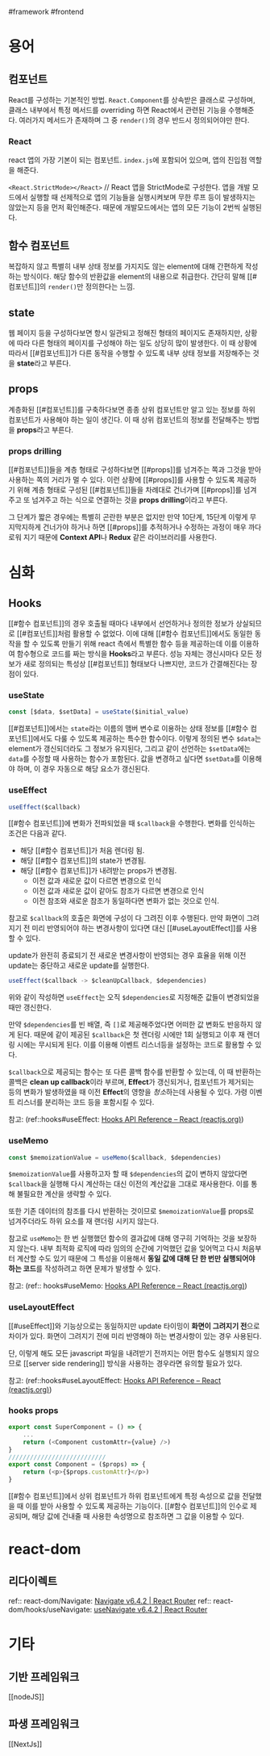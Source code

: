 #framework #frontend 
# 용어
## 컴포넌트
React를 구성하는 기본적인 방법. `React.Component`를 상속받은 클래스로 구성하며, 클래스 내부에서 특정 메서드를 overriding 하면 React에서 관련된 기능을 수행해준다. 여러가지 메서드가 존재하며 그 중 `render()`의 경우 반드시 정의되어야만 한다.

### React
react 앱의 가장 기본이 되는 컴포넌트. `index.js`에 포함되어 있으며, 앱의 진입점 역할을 해준다.

`<React.StrictMode></React>` // React 앱을 StrictMode로 구성한다. 앱을 개발 모드에서 실행할 때 선제적으로 앱의 기능들을 실행시켜보며 무한 루프 등이 발생하지는 않았는지 등을 먼저 확인해준다. 때문에 개발모드에서는 앱의 모든 기능이 2번씩 실행된다.

## 함수 컴포넌트
복잡하지 않고 특별히 내부 상태 정보를 가지지도 않는 element에 대해 간편하게 작성하는 방식이다. 해당 함수의 반환값을 element의 내용으로 취급한다. 간단히 말해 [[#컴포넌트]]의 `render()`만 정의한다는 느낌.

## state 
웹 페이지 등을 구성하다보면 항시 일관되고 정해진 형태의 페이지도 존재하지만, 상황에 따라 다른 형태의 페이지를 구성해야 하는 일도 상당히 많이 발생한다. 이 때 상황에 따라서 [[#컴포넌트]]가 다른 동작을 수행할 수 있도록 내부 상태 정보를 저장해주는 것을 **state**라고 부른다. 

## props
계층화된 [[#컴포넌트]]를 구축하다보면 종종 상위 컴포넌트만 알고 있는 정보를 하위 컴포넌트가 사용해야 하는 일이 생긴다. 이 때 상위 컴포넌트의 정보를 전달해주는 방법을 **props**라고 부른다.

### props drilling
[[#컴포넌트]]들을 계층 형태로 구성하다보면 [[#props]]를 넘겨주는 쪽과 그것을 받아 사용하는 쪽의 거리가 멀 수 있다. 이런 상황에 [[#props]]를 사용할 수 있도록 제공하기 위해 계층 형태로 구성된 [[#컴포넌트]]들을 차례대로 건너가며 [[#props]]를 넘겨주고 또 넘겨주고 하는 식으로 연결하는 것을 **props drilling**이라고 부른다.

그 단계가 짧은 경우에는 특별히 곤란한 부분은 없지만 만약 10단계, 15단계 이렇게 무지막지하게 건너가야 하거나 하면 [[#props]]를 추적하거나 수정하는 과정이 매우 까다로워 지기 때문에 **Context API**나 **Redux** 같은 라이브러리를 사용한다.

# 심화
## Hooks
[[#함수 컴포넌트]]의 경우 호출될 때마다 내부에서 선언하거나 정의한 정보가 상실되므로 [[#컴포넌트]]처럼 활용할 수 없었다. 이에 대해 [[#함수 컴포넌트]]에서도 동일한 동작을 할 수 있도록 만들기 위해 react 측에서 특별한 함수 등을 제공하는데 이를 이용하여 함수형으로 코드를 짜는 방식을 **Hooks**라고 부른다. 성능 자체는 갱신시마다 모든 정보가 새로 정의되는 특성상 [[#컴포넌트]] 형태보다 나쁘지만, 코드가 간결해진다는 장점이 있다.

### useState
```js
const [$data, $setData] = useState($initial_value)
```
[[#컴포넌트]]에서는 `state`라는 이름의 맴버 변수로 이용하는 상태 정보를 [[#함수 컴포넌트]]에서도 다룰 수 있도록 제공하는 특수한 함수이다. 이렇게 정의된 변수 `$data`는 element가 갱신되더라도 그 정보가 유지된다, 그리고 같이 선언하는 `$setData`에는 `data`를 수정할 때 사용하는 함수가 포함된다.  값을 변경하고 싶다면 `$setData`를 이용해야 하며, 이 경우 자동으로 해당 요소가 갱신된다.

### useEffect
```js
useEffect($callback)
```
[[#함수 컴포넌트]]에 변화가 전파되었을 때 `$callback`을 수행한다. 변화를 인식하는 조건은 다음과 같다.
- 해당 [[#함수 컴포넌트]]가 처음 렌더링 됨.
- 해당 [[#함수 컴포넌트]]의 state가 변경됨.
- 해당 [[#함수 컴포넌트]]가 내려받는 props가 변경됨.
	- 이전 값과 새로운 값이 다르면 변경으로 인식
	- 이전 값과 새로운 값이 같아도 참조가 다르면 변경으로 인식
	- 이전 참조와 새로운 참조가 동일하다면 변화가 없는 것으로 인식.

참고로 `$callback`의 호출은 화면에 구성이 다 그려진 이후 수행된다. 만약 화면이 그려지기 전 미리 반영되어야 하는 변경사항이 있다면 대신 [[#useLayoutEffect]]를 사용할 수 있다.

update가 완전히 종료되기 전 새로운 변경사항이 반영되는 경우 효율을 위해 이전 update는 중단하고 새로운 update를 실행한다.

```js
useEffect($callback -> $cleanUpCallback, $dependencies)
```
위와 같이 작성하면 `useEffect`는 오직 `$dependencies`로 지정해준 값들이 변경되었을 때만 갱신한다.

만약 `$dependencies`를 빈 배열, 즉 `[]`로 제공해주었다면 어떠한 값 변화도 반응하지 않게 된다. 때문에 같이 제공된 `$callback`은 첫 렌더링 시에만 1회 실행되고 이후 재 렌더링 시에는 무시되게 된다. 이를 이용해 이벤트 리스너등을 설정하는 코드로 활용할 수 있다.

`$callback`으로 제공되는 함수는 또 다른 콜백 함수를 반환할 수 있는데, 이 때 반환하는 콜백은 **clean up callback**이라 부르며, **Effect**가 갱신되거나, 컴포넌트가 제거되는 등의 변화가 발생하였을 때 이전 **Effect**의 영향을 *청소*하는데 사용될 수 있다. 가령 이벤트 리스너를 분리하는 코드 등을 포함시킬 수 있다.

참고: (ref::hooks#useEffect: [Hooks API Reference – React (reactjs.org)](https://ko.reactjs.org/docs/hooks-reference.html#useeffect))

### useMemo
```js
const $memoizationValue = useMemo($callback, $dependencies)
```
`$memoizationValue`를 사용하고자 할 때 `$dependencies`의 값이 변하지 않았다면 `$callback`을 실행해 다시 계산하는 대신 이전의 계산값을 그대로 재사용한다. 이를 통해 불필요한 계산을 생략할 수 있다.

또한 기존 데이터의 참조를 다시 반환하는 것이므로 `$memoizationValue`를 props로 넘겨주더라도 하위 요소를 재 랜더링 시키지 않는다.

참고로 `useMemo`는 한 번 실행했던 함수의 결과값에 대해 영구히 기억하는 것을 보장하지 않는다. 내부 최적화 로직에 따라 임의의 순간에 기억했던 값을 잊어먹고 다시 처음부터 계산할 수도 있기 때문에 그 특성을 이용해서 **동일 값에 대해 단 한 번만 실행되어야 하는 코드**를 작성하려고 하면 문제가 발생할 수 있다.

참고: (ref:: hooks#useMemo: [Hooks API Reference – React (reactjs.org)](https://ko.reactjs.org/docs/hooks-reference.html#usememo))

### useLayoutEffect
[[#useEffect]]와 기능상으로는 동일하지만 update 타이밍이 **화면이 그려지기 전**으로 차이가 있다. 화면이 그려지기 전에 미리 반영해야 하는 변경사항이 있는 경우 사용된다.

단, 이렇게 해도 모든 javascript 파일을 내려받기 전까지는 어떤 함수도 실행되지 않으므로 [[server side rendering]] 방식을 사용하는 경우라면 유의할 필요가 있다.

참고: (ref::hooks#useLayoutEffect: [Hooks API Reference – React (reactjs.org)](https://ko.reactjs.org/docs/hooks-reference.html#uselayouteffect))

### hooks props
```js
export const SuperComponent = () => {
	...
	return (<Component customAttr={value} />)
}
///////////////////////////
export const Component = ($props) => {
	return (<p>{$props.customAttr}</p>)
}
```
[[#함수 컴포넌트]]에서 상위 컴포넌트가 하위 컴포넌트에게 특정 속성으로 값을 전달했을 때 이를 받아 사용할 수 있도록 제공하는 기능이다. [[#함수 컴포넌트]]의 인수로 제공되며, 해당 값에 건내줄 때 사용한 속성명으로 참조하면 그 값을 이용할 수 있다.

# react-dom
## 리다이렉트
ref:: react-dom/Navigate: [Navigate v6.4.2 | React Router](https://reactrouter.com/en/main/components/navigate)
ref:: react-dom/hooks/useNavigate: [useNavigate v6.4.2 | React Router](https://reactrouter.com/en/main/hooks/use-navigate)

# 기타
## 기반 프레임워크
[[nodeJS]]

## 파생 프레임워크
[[NextJs]]